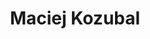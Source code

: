 ---
layout: splash
title: "Maciej Kozubal"
author_profile: true
excerpt: "Full-stack Data Scientist · ML/MLOps Engineer · LLM & GenAI Practitioner"

# header:
#   overlay_image: /assets/images/background.jpg 
#   overlay_filter: 0.5 # Optional: Adjusts the darkness/brightness of the overlay (0.0 - 1.0)
#   caption: "Photo credit: [**Unsplash**](https://unsplash.com)" # Optional: Add image caption/credit
  # actions: # Optional: Add buttons
  #   - label: "Learn More"
  #     url: "/about/"
---